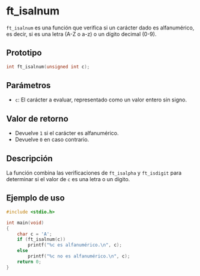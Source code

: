 # ft_isalnum
`ft_isalnum` es una función que verifica si un carácter dado es alfanumérico, es decir, si es una letra (A-Z o a-z) o un dígito decimal (0-9).

## Prototipo
```c
int ft_isalnum(unsigned int c);
```

## Parámetros
- `c`: El carácter a evaluar, representado como un valor entero sin signo.

## Valor de retorno
- Devuelve `1` si el carácter es alfanumérico.
- Devuelve `0` en caso contrario.

## Descripción
La función combina las verificaciones de `ft_isalpha` y `ft_isdigit` para determinar si el valor de `c` es una letra o un dígito.

## Ejemplo de uso
```c
#include <stdio.h>

int main(void)
{
    char c = 'A';
    if (ft_isalnum(c))
        printf("%c es alfanumérico.\n", c);
    else
        printf("%c no es alfanumérico.\n", c);
    return 0;
}
```